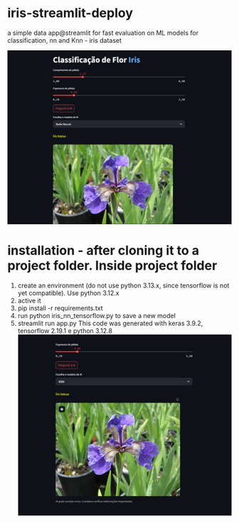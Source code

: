 # iris-streamlit-deploy
a simple data app@streamlit for fast evaluation on ML models for classification, nn and Knn - iris dataset

<img src='img/Print_model_site2.png'></img>

# installation - after cloning it to a project folder. Inside project folder
1) create an environment (do not use python 3.13.x, since tensorflow is not yet compatible). Use python 3.12.x
2) active it
3) pip install -r requirements.txt
4) run python iris_nn_tensorflow.py to save a new model
5) streamlit run app.py
This code was generated with keras 3.9.2, tensorflow 2.19.1 e python 3.12.8
<img src='img/Print_model_site1.png'></img>
